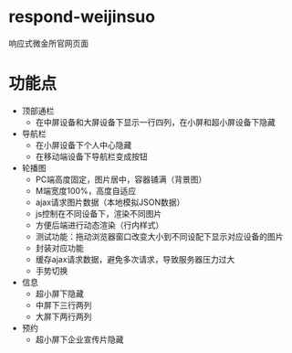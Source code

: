 # respond-weijinsuo
响应式微金所官网页面

# 功能点
* 顶部通栏
   * 在中屏设备和大屏设备下显示一行四列，在小屏和超小屏设备下隐藏
* 导航栏
   * 在小屏设备下个人中心隐藏
   * 在移动端设备下导航栏变成按钮
* 轮播图
   * PC端高度固定，图片居中，容器铺满（背景图）
   * M端宽度100%，高度自适应
   * ajax请求图片数据（本地模拟JSON数据）
   * js控制在不同设备下，渲染不同图片
   * 方便后端进行动态渲染（行内样式）
   * 测试功能：拖动浏览器窗口改变大小到不同设配下显示对应设备的图片
   * 封装对应功能
   * 缓存ajax请求数据，避免多次请求，导致服务器压力过大
   * 手势切换
* 信息
   * 超小屏下隐藏
   * 中屏下三行两列
   * 大屏下两行两列
* 预约
   * 超小屏下企业宣传片隐藏